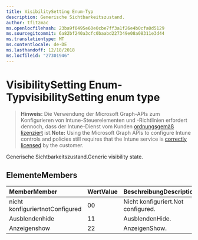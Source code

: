 ```yaml
---
title: VisibilitySetting Enum-Typ
description: Generische Sichtbarkeitszustand.
author: tfitzmac
ms.openlocfilehash: 23ba9f0495e60e0cbe7ff3a1f26e4b0cfa0d5129
ms.sourcegitcommit: 6a82bf240a3cfc0baabd227349e08a08311e3d44
ms.translationtype: MT
ms.contentlocale: de-DE
ms.lasthandoff: 12/18/2018
ms.locfileid: "27301946"
---
```

# <a name="visibilitysetting-enum-type"></a><span data-ttu-id="1e317-103">VisibilitySetting Enum-Typ</span><span class="sxs-lookup"><span data-stu-id="1e317-103">visibilitySetting enum type</span></span>

> <span data-ttu-id="1e317-104">**Hinweis:** Die Verwendung der Microsoft Graph-APIs zum Konfigurieren von Intune-Steuerelementen und -Richtlinien erfordert dennoch, dass der Intune-Dienst vom Kunden [ordnungsgemäß lizenziert](https://go.microsoft.com/fwlink/?linkid=839381) ist.</span><span class="sxs-lookup"><span data-stu-id="1e317-104">**Note:** Using the Microsoft Graph APIs to configure Intune controls and policies still requires that the Intune service is [correctly licensed](https://go.microsoft.com/fwlink/?linkid=839381) by the customer.</span></span>

<span data-ttu-id="1e317-105">Generische Sichtbarkeitszustand.</span><span class="sxs-lookup"><span data-stu-id="1e317-105">Generic visibility state.</span></span>
## <a name="members"></a><span data-ttu-id="1e317-106">Elemente</span><span class="sxs-lookup"><span data-stu-id="1e317-106">Members</span></span>
|<span data-ttu-id="1e317-107">Member</span><span class="sxs-lookup"><span data-stu-id="1e317-107">Member</span></span>|<span data-ttu-id="1e317-108">Wert</span><span class="sxs-lookup"><span data-stu-id="1e317-108">Value</span></span>|<span data-ttu-id="1e317-109">Beschreibung</span><span class="sxs-lookup"><span data-stu-id="1e317-109">Description</span></span>|
|:---|:---|:---|
|<span data-ttu-id="1e317-110">nicht konfiguriert</span><span class="sxs-lookup"><span data-stu-id="1e317-110">notConfigured</span></span>|<span data-ttu-id="1e317-111">0</span><span class="sxs-lookup"><span data-stu-id="1e317-111">0</span></span>|<span data-ttu-id="1e317-112">Nicht konfiguriert.</span><span class="sxs-lookup"><span data-stu-id="1e317-112">Not configured.</span></span>|
|<span data-ttu-id="1e317-113">Ausblenden</span><span class="sxs-lookup"><span data-stu-id="1e317-113">hide</span></span>|<span data-ttu-id="1e317-114">1</span><span class="sxs-lookup"><span data-stu-id="1e317-114">1</span></span>|<span data-ttu-id="1e317-115">Ausblenden</span><span class="sxs-lookup"><span data-stu-id="1e317-115">Hide.</span></span>|
|<span data-ttu-id="1e317-116">Anzeigen</span><span class="sxs-lookup"><span data-stu-id="1e317-116">show</span></span>|<span data-ttu-id="1e317-117">2</span><span class="sxs-lookup"><span data-stu-id="1e317-117">2</span></span>|<span data-ttu-id="1e317-118">Anzeigen</span><span class="sxs-lookup"><span data-stu-id="1e317-118">Show.</span></span>|



